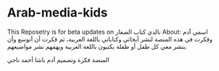 # Arab-media-kids
This Reposetry is for beta updates on  نالدي كتاب الصغار
About:
اسمي آدم وفكرت في هذه المنصة لنشر أبحاثي وكتاباتي باللغة العربية، ثم فكرت أن أتوسع وأن ينشر معي كل طفل أو طفلة يكتبون باللغة العربية ويهمهم نشر مواضيعهم.

المنصة فكرة وتصميم آدم باشا أحمد ناجي






